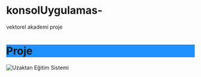# konsolUygulamas-
vektorel akademi proje
<h1 style="background-color:DodgerBlue;">Proje</h1>
<img src="//www.vektorelakademi.com/pluginfile.php/1/theme_academi/logo/1692779859/Kucuk_Logo.fw.png" alt="Uzaktan Eğitim Sistemi">